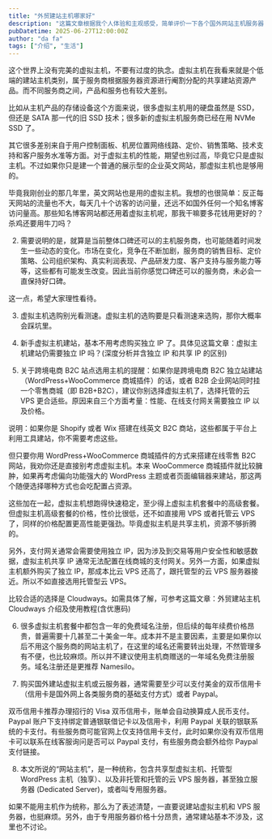 ```yaml
---
title: "外贸建站主机哪家好"
description: "这篇文章根据我个人体验和主观感受，简单评价一下各个国外网站主机服务器提供商，最后给出一些外贸建站选择主机服务器的建议"
pubDatetime: 2025-06-27T12:00:00Z
author: "da fa"
tags: ["介绍", "生活"]
---
```

这个世界上没有完美的虚拟主机，不要有过度的执念。虚拟主机在我看来就是个低端的建站主机类别，属于服务商根据服务器资源进行阉割分配的共享建站资源产品。而不同服务商之间，产品和服务也有较大差别。

比如从主机产品的存储设备这个方面来说，很多虚拟主机用的硬盘虽然是 SSD，但还是 SATA 那一代的旧 SSD 技术；很多新的虚拟主机服务商已经在用 NVMe SSD 了。

其它很多差别来自于用户控制面板、机房位置网络线路、定价、销售策略、技术支持和客户服务水准等方面。对于虚拟主机的性能，期望也别过高，毕竟它只是虚拟主机。不过如果你只是建一个普通的展示型的企业英文网站，那虚拟主机也是够用的。

毕竟我刚创业的那几年里，英文网站也是用的虚拟主机。我想的也很简单：反正每天网站的流量也不大，每天几十个访客的访问量，还远不如国外任何一个知名博客访问量高。那些知名博客网站都还用着虚拟主机呢，那我干嘛要多花钱用更好的？杀鸡还要用牛刀吗？

2) 需要说明的是，就算是当前整体口碑还可以的主机服务商，也可能随着时间发生一些动态的变化。市场在变化，竞争在不断加剧，服务商的销售目标、定价策略、公司组织架构、真实利润表现、产品研发力度、客户支持与服务能力等等，这些都有可能发生改变。因此当前你感觉口碑还可以的服务商，未必会一直保持好口碑。

这一点，希望大家理性看待。

3) 虚拟主机选购别光看测速。虚拟主机的选购要是只看测速来选购，那你大概率会踩坑里。

4) 新手虚拟主机建站，基本不用考虑购买独立 IP 了。具体见这篇文章：虚拟主机建站仍需要独立 IP 吗？(深度分析并含独立 IP 和共享 IP 的区别)

5) 关于跨境电商 B2C 站点选用主机的提醒：如果你是跨境电商 B2C 独立站建站（WordPress+WooCommerce 商城插件）的话，或者 B2B 企业网站同时挂一个零售商城（即 B2B+B2C），建议你别选择虚拟主机了，选择托管的云 VPS 更合适些。原因来自三个方面考量：性能、在线支付网关需要独立 IP 以及价格。

说明：如果你是 Shopify 或者 Wix 搭建在线英文 B2C 商站，这些都属于平台上利用工具建站，你不需要考虑这些。

但只要你用 WordPress+WooCommerce 商城插件的方式来搭建在线零售 B2C 网站，我劝你还是直接别考虑虚拟主机。本来 WooCommerce 商城插件就比较臃肿，如果再考虑偏向功能强大的 WordPress 主题或者页面编辑器来建站，那这两个随便选择哪种方式也会吃配置占资源。

这些加在一起，虚拟主机想跑得快速稳定，至少得上虚拟主机套餐中的高级套餐。但虚拟主机高级套餐的价格，性价比很低，还不如直接用 VPS 或者托管云 VPS 了，同样的价格配置更高性能更强劲。毕竟虚拟主机是共享主机，资源不够折腾的。

另外，支付网关通常会需要使用独立 IP，因为涉及到交易等用户安全性和敏感数据，虚拟主机共享 IP 通常无法配置在线商城的支付网关。另外一方面，如果虚拟主机额外购买了独立 IP，那成本比云 VPS 还高了，跟托管型的云 VPS 服务器接近。所以不如直接选用托管型云 VPS。

比较合适的选择是 Cloudways。如需具体了解，可参考这篇文章：外贸建站主机 Cloudways 介绍及使用教程(含优惠码)

6) 很多虚拟主机套餐中都包含一年的免费域名注册，但后续的每年续费价格昂贵，普遍需要十几甚至二十美金一年。成本并不是主要因素，主要是如果你以后不用这个服务商的网站主机了，在这里的域名还需要转出处理，不然管理多有不便，也比较麻烦。所以并不建议使用主机商赠送的一年域名免费注册服务。域名注册还是更推荐 Namesilo。

7) 购买国外建站虚拟主机或云服务器，通常需要至少可以支付美金的双币信用卡（信用卡是国外网上各类服务商的基础支付方式）或者 Paypal。

双币信用卡推荐办理招行的 Visa 双币信用卡，账单会自动换算成人民币支付。Paypal 账户下支持绑定普通银联借记卡以及信用卡，利用 Paypal 关联的银联系统的卡支付。有些服务商可能官网上仅支持信用卡支付，此时如果你没有双币信用卡可以联系在线客服询问是否可以 Paypal 支付，有些服务商会额外给你 Paypal 支付链接。

8) 本文所说的“网站主机”，是一种统称，包含共享型虚拟主机、托管型 WordPress 主机（独享）、以及非托管和托管的云 VPS 服务器，甚至独立服务器 (Dedicated Server)，或者叫专用服务器。

如果不能用主机作为统称，那么为了表述清楚，一直要说建站虚拟主机和 VPS 服务器，也挺麻烦。另外，由于专用服务器价格十分昂贵，通常建站基本不涉及，这里也不讨论。

